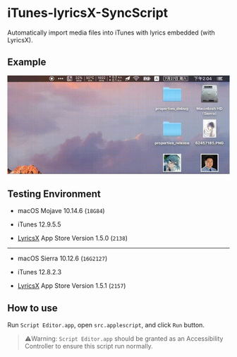 # iTunes-lyricsX-SyncScript

Automatically import media files into iTunes with lyrics embedded (with LyricsX).

## Example

![Animated GIF](https://github.com/yuetsin/iTunes-lyricsX-SyncScript/blob/master/samples.gif?raw=true)

## Testing Environment

* macOS Mojave 10.14.6 (`18G84`)

* iTunes 12.9.5.5

* [LyricsX](https://github.com/ddddxxx/LyricsX) App Store Version 1.5.0 (`2138`)

---

* macOS Sierra 10.12.6 (`16G2127`)

* iTunes 12.8.2.3

* [LyricsX](https://github.com/ddddxxx/LyricsX) App Store Version 1.5.1 (`2157`)

## How to use

Run `Script Editor.app`, open `src.applescript`, and click `Run` button.

> ⚠️Warning: `Script Editor.app` should be granted as an Accessibility Controller to ensure this script run normally.
